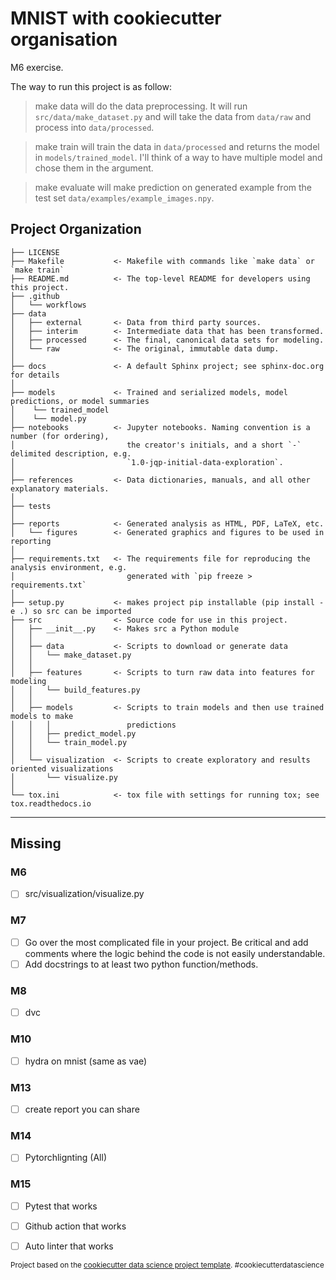 MNIST with cookiecutter organisation
==============================

M6 exercise.

The way to run this project is as follow:

>make data
will do the data preprocessing. It will run `src/data/make_dataset.py` and will take the data from `data/raw` and process into `data/processed`.

>make train
will train the data in  `data/processed` and returns the model in `models/trained_model`. I'll think of a way to have multiple model and chose them in the argument.

>make evaluate
will make prediction on generated example from the test set `data/examples/example_images.npy`.

Project Organization
------------

    ├── LICENSE
    ├── Makefile           <- Makefile with commands like `make data` or `make train`
    ├── README.md          <- The top-level README for developers using this project.
    ├── .github
    │   └── workflows 
    ├── data
    │   ├── external       <- Data from third party sources.
    │   ├── interim        <- Intermediate data that has been transformed.
    │   ├── processed      <- The final, canonical data sets for modeling.
    │   └── raw            <- The original, immutable data dump.
    │
    ├── docs               <- A default Sphinx project; see sphinx-doc.org for details
    │
    ├── models             <- Trained and serialized models, model predictions, or model summaries
    │    └── trained_model    
    │    └── model.py
    ├── notebooks          <- Jupyter notebooks. Naming convention is a number (for ordering),
    │                         the creator's initials, and a short `-` delimited description, e.g.
    │                         `1.0-jqp-initial-data-exploration`.
    │
    ├── references         <- Data dictionaries, manuals, and all other explanatory materials.
    │
    ├── tests 
    │
    ├── reports            <- Generated analysis as HTML, PDF, LaTeX, etc.
    │   └── figures        <- Generated graphics and figures to be used in reporting
    │
    ├── requirements.txt   <- The requirements file for reproducing the analysis environment, e.g.
    │                         generated with `pip freeze > requirements.txt`
    │
    ├── setup.py           <- makes project pip installable (pip install -e .) so src can be imported
    ├── src                <- Source code for use in this project.
    │   ├── __init__.py    <- Makes src a Python module
    │   │
    │   ├── data           <- Scripts to download or generate data
    │   │   └── make_dataset.py
    │   │
    │   ├── features       <- Scripts to turn raw data into features for modeling
    │   │   └── build_features.py
    │   │
    │   ├── models         <- Scripts to train models and then use trained models to make
    │   │   │                 predictions
    │   │   ├── predict_model.py
    │   │   └── train_model.py
    │   │
    │   └── visualization  <- Scripts to create exploratory and results oriented visualizations
    │       └── visualize.py
    │
    └── tox.ini            <- tox file with settings for running tox; see tox.readthedocs.io


--------
## Missing
### M6
- [ ] src/visualization/visualize.py
### M7
- [ ] Go over the most complicated file in your project. Be critical and add comments where the logic behind the code is not easily understandable.
- [ ] Add docstrings to at least two python function/methods.
### M8
- [ ] dvc

### M10
- [ ] hydra on mnist (same as vae)

### M13
- [ ] create report you can share

### M14
- [ ] Pytorchlignting (All)
### M15 
- [ ] Pytest that works
- [ ] Github action that works
- [ ] Auto linter that works


<p><small>Project based on the <a target="_blank" href="https://drivendata.github.io/cookiecutter-data-science/">cookiecutter data science project template</a>. #cookiecutterdatascience</small></p>
